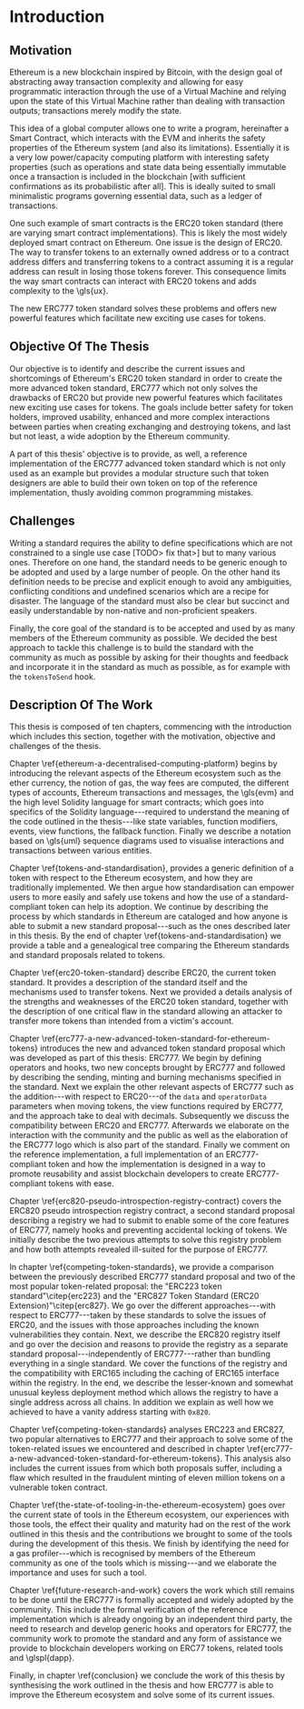 # Introduction

## Motivation

Ethereum is a new blockchain inspired by Bitcoin, with the design goal of abstracting away transaction complexity and allowing for easy programmatic interaction through the use of a Virtual Machine and relying upon the state of this Virtual Machine rather than dealing with transaction outputs; transactions merely modify the state.

This idea of a global computer allows one to write a program, hereinafter a Smart Contract, which interacts with the EVM and inherits the safety properties of the Ethereum system (and also its limitations). Essentially it is a very low power/capacity computing platform with interesting safety properties (such as operations and state data being essentially immutable once a transaction is included in the blockchain [with sufficient confirmations as its probabilistic after all]. This is ideally suited to small minimalistic programs governing essential data, such as a ledger of transactions.

One such example of smart contracts is the ERC20 token standard (there are varying smart contract implementations). This is likely the most widely deployed smart contract on Ethereum. One issue is the design of ERC20. The way to transfer tokens to an externally owned address or to a contract address differs and transferring tokens to a contract assuming it is a regular address can result in losing those tokens forever. This consequence limits the way smart contracts can interact with ERC20 tokens and adds complexity to the \gls{ux}.

The new ERC777 token standard solves these problems and offers new powerful features which facilitate new exciting use cases for tokens.

## Objective Of The Thesis

Our objective is to identify and describe the current issues and shortcomings of Ethereum's ERC20 token standard in order to create the more advanced token standard, ERC777 which not only solves the drawbacks of ERC20 but provide new powerful features which facilitates new exciting use cases for tokens. The goals include better safety for token holders, improved usability, enhanced and more complex interactions between parties when creating exchanging and destroying tokens, and last but not least, a wide adoption by the Ethereum community.

A part of this thesis' objective is to provide, as well, a reference implementation of the ERC777 advanced token standard which is not only used as an example but provides a modular structure such that token designers are able to build their own token on top of the reference implementation, thusly avoiding common programming mistakes.

## Challenges

Writing a standard requires the ability to define specifications which are not constrained to a single use case [TODO> fix that>] but to many various ones. Therefore on one hand, the standard needs to be generic enough to be adopted and used by a large number of people. On the other hand its definition needs to be precise and explicit enough to avoid any ambiguities, conflicting conditions and undefined scenarios which are a recipe for disaster. The language of the standard must also be clear but succinct and easily understandable by non-native and non-proficient speakers.

Finally, the core goal of the standard is to be accepted and used by as many members of the Ethereum community as possible. We decided the best approach to tackle this challenge is to build the standard with the community as much as possible by asking for their thoughts and feedback and incorporate it in the standard as much as possible, as for example with the `tokensToSend` hook.

## Description Of The Work

This thesis is composed of ten chapters, commencing with the introduction which includes this section, together with the motivation, objective and challenges of the thesis.

Chapter \ref{ethereum-a-decentralised-computing-platform} begins by introducing the relevant aspects of the Ethereum ecosystem such as the ether currency, the notion of gas, the way fees are computed, the different types of accounts, Ethereum transactions and messages, the \gls{evm} and the high level Solidity language for smart contracts; which goes into specifics of the Solidity language---required to understand the meaning of the code outlined in the thesis---like state variables, function modifiers, events, view functions, the fallback function. Finally we describe a notation based on \gls{uml} sequence diagrams used to visualise interactions and transactions between various entities.

Chapter \ref{tokens-and-standardisation}, provides a generic definition of a token with respect to the Ethereum ecosystem, and how they are traditionally implemented. We then argue how standardisation can empower users to more easily and safely use tokens and how the use of a standard-compliant token can help its adoption. We continue by describing the process by which standards in Ethereum are cataloged and how anyone is able to submit a new standard proposal---such as the ones described later in this thesis. By the end of chapter \ref{tokens-and-standardisation} we provide a table and a genealogical tree comparing the Ethereum standards and standard proposals related to tokens.

Chapter \ref{erc20-token-standard} describe ERC20, the current token standard. It provides a description of the standard itself and the mechanisms used to transfer tokens. Next we provided a details analysis of the strengths and weaknesses of the ERC20 token standard, together with the description of one critical flaw in the standard allowing an attacker to transfer more tokens than intended from a victim's account.

Chapter \ref{erc777-a-new-advanced-token-standard-for-ethereum-tokens} introduces the new and advanced token standard proposal which was developed as part of this thesis: ERC777. We begin by defining operators and hooks, two new concepts brought by ERC777 and followed by describing the sending, minting and burning mechanisms specified in the standard. Next we explain the other relevant aspects of ERC777 such as the addition---with respect to ERC20---of the `data` and `operatorData` parameters when moving tokens, the view functions required by ERC777, and the approach take to deal with decimals. Subsequently we discuss the compatibility between ERC20 and ERC777. Afterwards we elaborate on the interaction with the community and the public as well as the elaboration of the ERC777 logo which is also part of the standard. Finally we comment on the reference implementation, a full implementation of an ERC777-compliant token and how the implementation is designed in a way to promote reusability and assist blockchain developers to create ERC777-compliant tokens with ease.

Chapter \ref{erc820-pseudo-introspection-registry-contract} covers the ERC820 pseudo introspection registry contract, a second standard proposal describing a registry we had to submit to enable some of the core features of ERC777, namely hooks and preventing accidental locking of tokens. We initially describe the two previous attempts to solve this registry problem and how both attempts revealed ill-suited for the purpose of ERC777.

In chapter \ref{competing-token-standards}, we provide a comparison between the previously described ERC777 standard proposal and two of the most popular token-related proposal: the "ERC223 token standard"\citep{erc223} and the "ERC827 Token Standard (ERC20 Extension)"\citep{erc827}. We go over the different approaches---with respect to ERC777---taken by these standards to solve the issues of ERC20, and the issues with those approaches including the known vulnerabilities they contain. Next, we describe the ERC820 registry itself and go over the decision and reasons to provide the registry as a separate standard proposal---independently of ERC777---rather than bundling everything in a single standard. We cover the functions of the registry and the compatibility with ERC165 including the caching of ERC165 interface within the registry. In the end, we describe the lesser-known and somewhat unusual keyless deployment method which allows the registry to have a single address across all chains. In addition we explain as well how we achieved to have a vanity address starting with `0x820`.

Chapter \ref{competing-token-standards} analyses ERC223 and ERC827, two popular alternatives to ERC777 and their approach to solve some of the token-related issues we encountered and described in chapter \ref{erc777-a-new-advanced-token-standard-for-ethereum-tokens}. This analysis also includes the current issues from which both proposals suffer, including a flaw which resulted in the fraudulent minting of eleven million tokens on a vulnerable token contract.

Chapter \ref{the-state-of-tooling-in-the-ethereum-ecosystem} goes over the current state of tools in the Ethereum ecosystem, our experiences with those tools, the effect their quality and maturity had on the rest of the work outlined in this thesis and the contributions we brought to some of the tools during the development of this thesis. We finish by identifying the need for a gas profiler---which is recognised by members of the Ethereum community as one of the tools which is missing---and we elaborate the importance and uses for such a tool.

Chapter \ref{future-research-and-work} covers the work which still remains to be done until the ERC777 is formally accepted and widely adopted by the community. This include the formal verification of the reference implementation which is already ongoing by an independent third party, the need to research and develop generic hooks and operators for ERC777, the community work to promote the standard and any form of assistance we provide to blockchain developers working on ERC77 tokens, related tools and \glspl{dapp}.

Finally, in chapter \ref{conclusion} we conclude the work of this thesis by synthesising the work outlined in the thesis and how ERC777 is able to improve the Ethereum ecosystem and solve some of its current issues.
